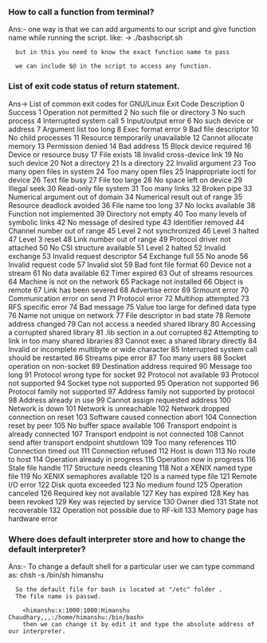 ### How to call a function from terminal?
Ans:- one way is that we can add arguments to our script and give function name while running the script.
      like:
          -> ./bashscript.sh <function-name1> <function-name2>
      
      but in this you need to know the exact function name to pass
      
      we can include $@ in the script to access any function.
      

### List of exit code status of return statement.
Ans-> List of common exit codes for GNU/Linux
Exit Code	Description
0	Success
1	Operation not permitted
2	No such file or directory
3	No such process
4	Interrupted system call
5	Input/output error
6	No such device or address
7	Argument list too long
8	Exec format error
9	Bad file descriptor
10	No child processes
11	Resource temporarily unavailable
12	Cannot allocate memory
13	Permission denied
14	Bad address
15	Block device required
16	Device or resource busy
17	File exists
18	Invalid cross-device link
19	No such device
20	Not a directory
21	Is a directory
22	Invalid argument
23	Too many open files in system
24	Too many open files
25	Inappropriate ioctl for device
26	Text file busy
27	File too large
28	No space left on device
29	Illegal seek
30	Read-only file system
31	Too many links
32	Broken pipe
33	Numerical argument out of domain
34	Numerical result out of range
35	Resource deadlock avoided
36	File name too long
37	No locks available
38	Function not implemented
39	Directory not empty
40	Too many levels of symbolic links
42	No message of desired type
43	Identifier removed
44	Channel number out of range
45	Level 2 not synchronized
46	Level 3 halted
47	Level 3 reset
48	Link number out of range
49	Protocol driver not attached
50	No CSI structure available
51	Level 2 halted
52	Invalid exchange
53	Invalid request descriptor
54	Exchange full
55	No anode
56	Invalid request code
57	Invalid slot
59	Bad font file format
60	Device not a stream
61	No data available
62	Timer expired
63	Out of streams resources
64	Machine is not on the network
65	Package not installed
66	Object is remote
67	Link has been severed
68	Advertise error
69	Srmount error
70	Communication error on send
71	Protocol error
72	Multihop attempted
73	RFS specific error
74	Bad message
75	Value too large for defined data type
76	Name not unique on network
77	File descriptor in bad state
78	Remote address changed
79	Can not access a needed shared library
80	Accessing a corrupted shared library
81	.lib section in a.out corrupted
82	Attempting to link in too many shared libraries
83	Cannot exec a shared library directly
84	Invalid or incomplete multibyte or wide character
85	Interrupted system call should be restarted
86	Streams pipe error
87	Too many users
88	Socket operation on non-socket
89	Destination address required
90	Message too long
91	Protocol wrong type for socket
92	Protocol not available
93	Protocol not supported
94	Socket type not supported
95	Operation not supported
96	Protocol family not supported
97	Address family not supported by protocol
98	Address already in use
99	Cannot assign requested address
100	Network is down
101	Network is unreachable
102	Network dropped connection on reset
103	Software caused connection abort
104	Connection reset by peer
105	No buffer space available
106	Transport endpoint is already connected
107	Transport endpoint is not connected
108	Cannot send after transport endpoint shutdown
109	Too many references
110	Connection timed out
111	Connection refused
112	Host is down
113	No route to host
114	Operation already in progress
115	Operation now in progress
116	Stale file handle
117	Structure needs cleaning
118	Not a XENIX named type file
119	No XENIX semaphores available
120	Is a named type file
121	Remote I/O error
122	Disk quota exceeded
123	No medium found
125	Operation canceled
126	Required key not available
127	Key has expired
128	Key has been revoked
129	Key was rejected by service
130	Owner died
131	State not recoverable
132	Operation not possible due to RF-kill
133	Memory page has hardware error


### Where does default interpreter store and how to change the default interpreter?
Ans:- To change a default shell for a particular user we can type command as:
      chsh -s /bin/sh himanshu
      
      So the default file for bash is located at "/etc" folder .
      The file name is passwd.
      
        <himanshu:x:1000:1000:Himanshu Chaudhary,,,:/home/himanshu:/bin/bash>
        then we can change it by edit it and type the absolute address of our interpreter.
